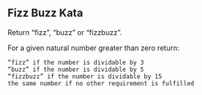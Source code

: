 ## Fizz Buzz Kata

Return “fizz”, “buzz” or “fizzbuzz”.

For a given natural number greater than zero return:

    “fizz” if the number is dividable by 3
    “buzz” if the number is dividable by 5
    “fizzbuzz” if the number is dividable by 15
    the same number if no other requirement is fulfilled
